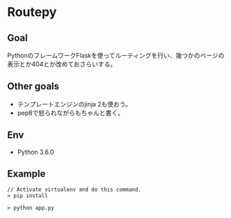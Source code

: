 # Routepy

## Goal
PythonのフレームワークFlaskを使ってルーティングを行い、幾つかのページの表示とか404とか改めておさらいする。


## Other goals
* テンプレートエンジンのjinja 2も使おう。
* pep8で怒られながらもちゃんと書く。


## Env

* Python 3.6.0


## Example

```
// Activate virtualenv and do this command.
> pip install

> python app.py
```